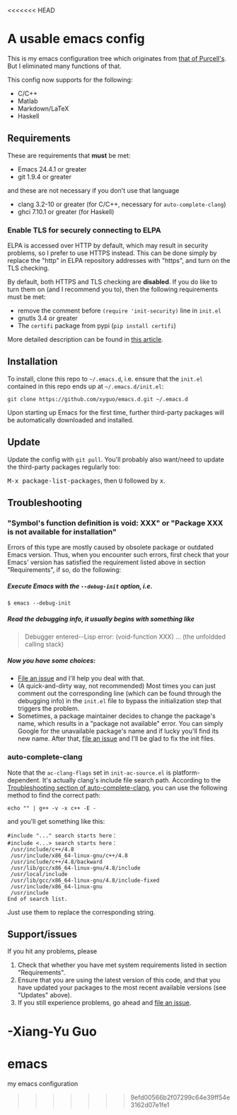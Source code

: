 <<<<<<< HEAD
# A usable emacs config

This is my emacs configuration tree which originates from [that of Purcell's](https://github.com/purcell/emacs.d). But I eliminated many functions of that.

This config now supports for the following:

* C/C++
* Matlab
* Markdown/LaTeX
* Haskell

## Requirements
These are requirements that **must** be met:

* Emacs 24.4.1 or greater
* git 1.9.4 or greater

and these are not necessary if you don't use that language

* clang 3.2-10 or greater (for C/C++, necessary for `auto-complete-clang`)
* ghci 7.10.1 or greater (for Haskell)

### Enable TLS for securely connecting to ELPA
ELPA is accessed over HTTP by default, which may result in security problems, so I prefer to use HTTPS instead. This can be done simply by replace the "http" in ELPA repository addresses with "https", and turn on the TLS checking.

By default, both HTTPS and TLS checking are **disabled**. If you do like to turn them on (and I recommend you to), then the following requirements must be met:

* remove the comment before `(require 'init-security)` line in `init.el`
* gnutls 3.4 or greater
* The `certifi` package from pypi (`pip install certifi`)

More detailed description can be found in [this article](https://glyph.twistedmatrix.com/2015/11/editor-malware.html).

## Installation
To install, clone this repo to `~/.emacs.d`, i.e. ensure that the
`init.el` contained in this repo ends up at `~/.emacs.d/init.el`:

```
git clone https://github.com/xyguo/emacs.d.git ~/.emacs.d
```

Upon starting up Emacs for the first time, further third-party
packages will be automatically downloaded and installed.

## Update

Update the config with `git pull`. You'll probably also want/need to update
the third-party packages regularly too:

<kbd>M-x package-list-packages</kbd>, then <kbd>U</kbd> followed by <kbd>x</kbd>.

## Troubleshooting

### "Symbol's function definition is void: XXX" or "Package XXX is not available for installation"
Errors of this type are mostly caused by obsolete package or outdated Emacs version. Thus, when you encounter
such errors, first check that your Emacs' version has satisfied the requirement listed above in section 
"Requirements", if so, do the following:

##### Execute Emacs with the `--debug-init` option, i.e.
```
$ emacs --debug-init
```

##### Read the debugging info, it usually begins with something like

> Debugger entered--Lisp error: (void-function XXX)
  ... (the unfoldded calling stack)

##### Now you have some choices:
  * [File an issue](https://github.com/xyguo/emacs.d/issues) and I'll help you deal with that.
  * (A quick-and-dirty way, not recommended) Most times you can just comment out the corresponding line (which can be found through the debugging info) in the `init.el` file to bypass the initialization step that triggers the problem. 
  * Sometimes, a package maintainer decides to change the package's name, which results in a "package not available" error. You can simply Google for the unavailable package's name and if lucky you'll find its new name. After that, [file an issue](https://github.com/xyguo/emacs.d/issues) and I'll be glad to fix the init files.

### auto-complete-clang
Note that the `ac-clang-flags` set in `init-ac-source.el` is platform-dependent. It's actually clang's include file search path. According to the [Troubleshooting section of auto-complete-clang](https://github.com/brianjcj/auto-complete-clang), you can use the following method to find the correct path:

```
echo "" | g++ -v -x c++ -E -
```

and you'll get something like this:

```
#include "..." search starts here：
#include <...> search starts here：
 /usr/include/c++/4.8
 /usr/include/x86_64-linux-gnu/c++/4.8
 /usr/include/c++/4.8/backward
 /usr/lib/gcc/x86_64-linux-gnu/4.8/include
 /usr/local/include
 /usr/lib/gcc/x86_64-linux-gnu/4.8/include-fixed
 /usr/include/x86_64-linux-gnu
 /usr/include
End of search list.
```
Just use them to replace the corresponding string.

## Support/issues
If you hit any problems, please 

1. Check that whether you have met system requirements listed in section "Requirements".
2. Ensure that you are using the latest version of this code, and that you have updated your packages to the most recent available versions (see "Updates" above). 
3. If you still experience problems, go ahead and [file an issue](https://github.com/xyguo/emacs.d/issues).  

-Xiang-Yu Guo
=======
# emacs
my emacs configuration
>>>>>>> 9efd00566b2f07299c64e39ff54e3162d07e1fe1
